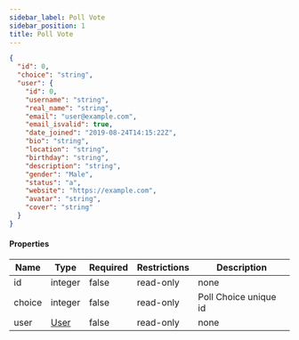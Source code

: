 ```yaml
---
sidebar_label: Poll Vote
sidebar_position: 1
title: Poll Vote
---
```


```json
{
  "id": 0,
  "choice": "string",
  "user": {
    "id": 0,
    "username": "string",
    "real_name": "string",
    "email": "user@example.com",
    "email_isvalid": true,
    "date_joined": "2019-08-24T14:15:22Z",
    "bio": "string",
    "location": "string",
    "birthday": "string",
    "description": "string",
    "gender": "Male",
    "status": "a",
    "website": "https://example.com",
    "avatar": "string",
    "cover": "string"
  }
}

```

#### Properties

|Name|Type|Required|Restrictions|Description|
|---|---|---|---|---|
|id|integer|false|read-only|none|
|choice|integer|false|read-only|Poll Choice unique id|
|user|[User](/docs/apireference/v2/schemas/user)|false|read-only|none|
